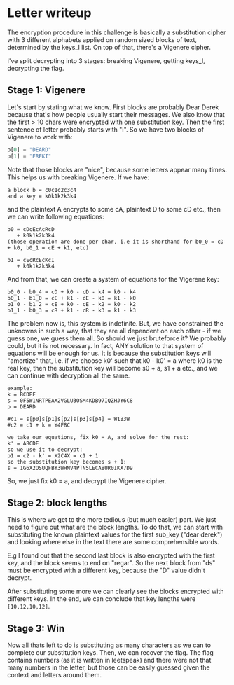 # Letter writeup

The encryption procedure in this challenge is basically a substitution cipher with 3 different alphabets applied on random sized blocks of text, determined by the keys_l list.
On top of that, there's a Vigenere cipher.

I've split decrypting into 3 stages: breaking Vigenere, getting keys_l, decrypting the flag.

## Stage 1: Vigenere

Let's start by stating what we know. First blocks are probably Dear Derek because that's how people usually start their messages. We also know that the first > 10 chars were encrypted with one substitution key. Then the first sentence of letter probably starts with "I". So we have two blocks of Vigenere to work with:

```python
p[0] = "DEARD"
p[1] = "EREKI"
```

Note that those blocks are "nice", because some letters appear many times. This helps us with breaking Vigenere. If we have:

```
a block b = c0c1c2c3c4 
and a key = k0k1k2k3k4
```

and the plaintext A encrypts to some cA, plaintext D to some cD etc., then we can write following equations:

```
b0 = cDcEcAcRcD
   + k0k1k2k3k4 
(those operation are done per char, i.e it is shorthand for b0_0 = cD + k0, b0_1 = cE + k1, etc)

b1 = cEcRcEcKcI 
   + k0k1k2k3k4 
```

And from that, we can create a system of equations for the Vigerene key:

```
b0_0 - b0_4 = cD + k0 - cD - k4 = k0 - k4
b0_1 - b1_0 = cE + k1 - cE - k0 = k1 - k0
b1_0 - b1_2 = cE + k0 - cE - k2 = k0 - k2
b1_1 - b0_3 = cR + k1 - cR - k3 = k1 - k3
```

The problem now is, this system is indefinite. But, we have constrained the unknowns in such a way, that they are all dependent on each other - if we guess one, we guess them all.
So should we just bruteforce it? We probably could, but it is not necessary. In fact, ANY solution to that system of equations will be enough for us. It is because the substitution keys will "amortize" that, i.e. if we choose k0' such that k0 - k0' = a where k0 is the real key, then the substitution key will become s0 + a, s1 + a etc., and we can continue with decryption all the same.

```
example:
k = BCDEF
s = 0F5W1NRTPEAX2VGLU3OSM4KDB97IQZHJY6C8
p = DEARD 

#c1 = s[p0]s[p1]s[p2]s[p3]s[p4] = W1B3W
#c2 = c1 + k = Y4F8C

we take our equations, fix k0 = A, and solve for the rest:
k' = ABCDE
so we use it to decrypt:
p1 = c2 - k' = X2C4X = c1 + 1
so the substitution key becomes s + 1:
s = 1G6X2OSUQFBY3WHMV4PTN5LECA8UR0IKX7D9
```

So, we just fix k0 = a, and decrypt the Vigenere cipher.

## Stage 2: block lengths

This is where we get to the more tedious (but much easier) part. We just need to figure out what are the block lengths. To do that, we can start with substituting the known plaintext values for the first sub_key ("dear derek") and looking where else in the text there are some comprehensible words.

E.g I found out that the second last block is also encrypted with the first key, and the block seems to end on "regar". So the next block from "ds" must be encrypted with a different key, because the "D" value didn't decrypt. 

After substituting some more we can clearly see the blocks encrypted with different keys. In the end, we can conclude that key lengths were `[10,12,10,12]`.

## Stage 3: Win

Now all thats left to do is substituting as many characters as we can to complete our substitution keys. Then, we can recover the flag. The flag contains numbers (as it is written in leetspeak) and there were not that many numbers in the letter, but those can be easily guessed given the context and letters around them.